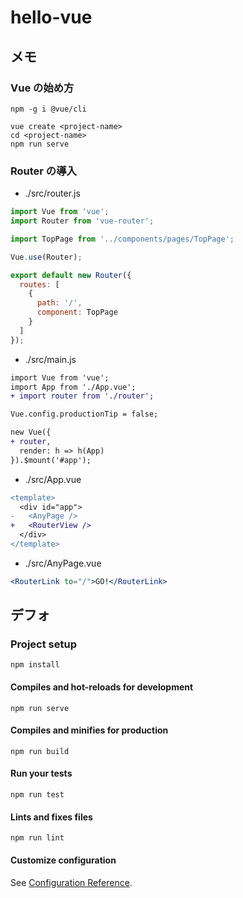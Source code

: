 # hello-vue

## メモ

### Vue の始め方

```
npm -g i @vue/cli
```

```
vue create <project-name>
cd <project-name>
npm run serve
```

### Router の導入

- ./src/router.js

```js
import Vue from 'vue';
import Router from 'vue-router';

import TopPage from '../components/pages/TopPage';

Vue.use(Router);

export default new Router({
  routes: [
    {
      path: '/',
      component: TopPage
    }
  ]
});
```

- ./src/main.js

```diff
import Vue from 'vue';
import App from './App.vue';
+ import router from './router';

Vue.config.productionTip = false;

new Vue({
+ router,
  render: h => h(App)
}).$mount('#app');
```

- ./src/App.vue

```diff
<template>
  <div id="app">
-   <AnyPage />
+   <RouterView />
  </div>
</template>
```

- ./src/AnyPage.vue

```jsx
<RouterLink to="/">GO!</RouterLink>
```

## デフォ

### Project setup

```
npm install
```

#### Compiles and hot-reloads for development

```
npm run serve
```

#### Compiles and minifies for production

```
npm run build
```

#### Run your tests

```
npm run test
```

#### Lints and fixes files

```
npm run lint
```

#### Customize configuration

See [Configuration Reference](https://cli.vuejs.org/config/).
